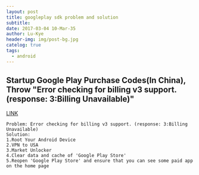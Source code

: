 ```yaml
---
layout: post
title: googleplay sdk problem and solution
subtitle: 
date: 2017-03-04 10-Mar-35
author: Lu-Kye
header-img: img/post-bg.jpg
catelog: true
tags: 
  - android
---
```

## Startup Google Play Purchase Codes(In China), Throw "Error checking for billing v3 support. (response: 3:Billing Unavailable)"
[LINK](http://zengrong.net/post/1801.htm)

```
Problem: Error checking for billing v3 support. (response: 3:Billing Unavailable)
Solution: 
1.Root Your Android Device
2.VPN to USA
3.Market Unlocker
4.Clear data and cache of 'Google Play Store'
5.Reopen 'Google Play Store' and ensure that you can see some paid app on the home page
```

